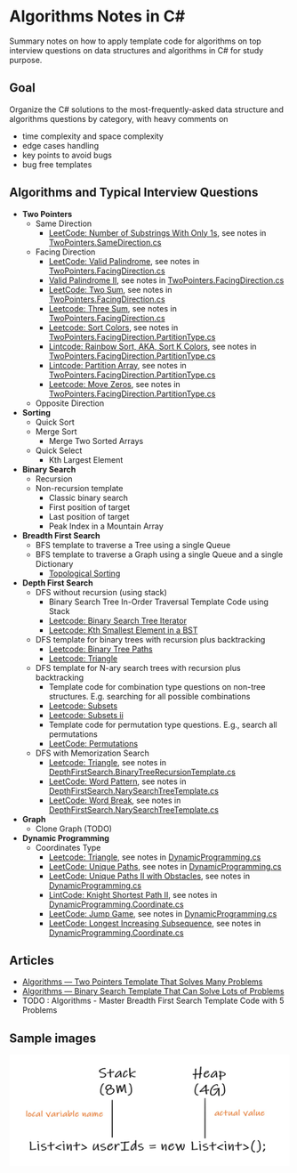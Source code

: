 # Algorithms Notes in C#
Summary notes on how to apply template code for algorithms on top interview questions on data structures and algorithms in C# for study purpose.

## Goal
Organize the C# solutions to the most-frequently-asked data structure and algorithms questions by category, with heavy comments on
- time complexity and space complexity
- edge cases handling
- key points to avoid bugs
- bug free templates

## Algorithms and Typical Interview Questions
- **Two Pointers**
  - Same Direction
    - [LeetCode: Number of Substrings With Only 1s](https://leetcode.com/problems/number-of-substrings-with-only-1s/), see notes in [TwoPointers.SameDirection.cs](https://github.com/ShawnShiSS/algorithms-notes/blob/main/src/Algorithms/TwoPointers/TwoPointers.SameDirection.cs)
  - Facing Direction
    - [LeetCode: Valid Palindrome](https://leetcode.com/problems/valid-palindrome/), see notes in [TwoPointers.FacingDirection.cs](https://github.com/ShawnShiSS/algorithms-notes/blob/main/src/Algorithms/TwoPointers/TwoPointers.FacingDirection.cs)
    - [Valid Palindrome II](https://leetcode.com/problems/valid-palindrome-ii/), see notes in [TwoPointers.FacingDirection.cs](https://github.com/ShawnShiSS/algorithms-notes/blob/main/src/Algorithms/TwoPointers/TwoPointers.FacingDirection.cs)
    - [LeetCode: Two Sum](https://leetcode.com/problems/two-sum/), see notes in [TwoPointers.FacingDirection.cs](https://github.com/ShawnShiSS/algorithms-notes/blob/main/src/Algorithms/TwoPointers/TwoPointers.FacingDirection.cs)
    - [Leetcode: Three Sum](https://leetcode.com/problems/3sum/), see notes in [TwoPointers.FacingDirection.cs](https://github.com/ShawnShiSS/algorithms-notes/blob/main/src/Algorithms/TwoPointers/TwoPointers.FacingDirection.cs)
    - [Leetcode: Sort Colors](https://leetcode.com/problems/sort-colors/), see notes in [TwoPointers.FacingDirection.PartitionType.cs](https://github.com/ShawnShiSS/algorithms-notes/blob/main/src/Algorithms/TwoPointers/TwoPointers.FacingDirection.PartitionType.cs)
    - [Lintcode: Rainbow Sort, AKA, Sort K Colors](https://www.lintcode.com/problem/143/), see notes in [TwoPointers.FacingDirection.PartitionType.cs](https://github.com/ShawnShiSS/algorithms-notes/blob/main/src/Algorithms/TwoPointers/TwoPointers.FacingDirection.PartitionType.cs)
    - [Lintcode: Partition Array](https://www.lintcode.com/problem/partition-array/), see notes in [TwoPointers.FacingDirection.PartitionType.cs](https://github.com/ShawnShiSS/algorithms-notes/blob/main/src/Algorithms/TwoPointers/TwoPointers.FacingDirection.PartitionType.cs)
    - [Leetcode: Move Zeros](https://leetcode.com/problems/move-zeroes/), see notes in [TwoPointers.FacingDirection.PartitionType.cs](https://github.com/ShawnShiSS/algorithms-notes/blob/main/src/Algorithms/TwoPointers/TwoPointers.FacingDirection.PartitionType.cs)
  - Opposite Direction
- **Sorting**
  - Quick Sort
  - Merge Sort
    - Merge Two Sorted Arrays
  - Quick Select
    - Kth Largest Element
- **Binary Search**
  - Recursion 
  - Non-recursion template
    - Classic binary search 
    - First position of target
    - Last position of target
    - Peak Index in a Mountain Array
- **Breadth First Search**
  - BFS template to traverse a Tree using a single Queue
  - BFS template to traverse a Graph using a single Queue and a single Dictionary
    - [Topological Sorting](https://www.lintcode.com/problem/topological-sorting/)
- **Depth First Search** 
  - DFS without recursion (using stack)
    - Binary Search Tree In-Order Traversal Template Code using Stack
    - [Leetcode: Binary Search Tree Iterator](https://leetcode.com/problems/binary-search-tree-iterator/)
    - [Leetcode: Kth Smallest Element in a BST](https://leetcode.com/problems/kth-smallest-element-in-a-bst/)
  - DFS template for binary trees with recursion plus backtracking
    - [Leetcode: Binary Tree Paths](https://leetcode.com/problems/binary-tree-paths/)  
    - [Leetcode: Triangle](https://leetcode.com/problems/triangle/)
  - DFS template for N-ary search trees with recursion plus backtracking
    - Template code for combination type questions on non-tree structures. E.g. searching for all possible combinations
    - [Leetcode: Subsets](https://leetcode.com/problems/subsets/)
    - [Leetcode: Subsets ii](https://leetcode.com/problems/subsets-ii/)
    - Template code for permutation type questions. E.g., search all permutations
    - [LeetCode: Permutations](https://leetcode.com/problems/permutations/)
  - DFS with Memorization Search
    - [Leetcode: Triangle](https://leetcode.com/problems/triangle/), see notes in [DepthFirstSearch.BinaryTreeRecursionTemplate.cs](https://github.com/ShawnShiSS/algorithms-notes/blob/main/src/Algorithms/DepthFirstSearch/DepthFirstSearch.BinaryTreeRecursionTemplate.cs)   
    - [LeetCode: Word Pattern](https://leetcode.com/problems/word-pattern/), see notes in [DepthFirstSearch.NarySearchTreeTemplate.cs](https://github.com/ShawnShiSS/algorithms-notes/blob/main/src/Algorithms/DepthFirstSearch/DepthFirstSearch.NarySearchTreeTemplate.cs)
    - [LeetCode: Word Break](https://leetcode.com/problems/word-break/), see notes in [DepthFirstSearch.NarySearchTreeTemplate.cs](https://github.com/ShawnShiSS/algorithms-notes/blob/main/src/Algorithms/DepthFirstSearch/DepthFirstSearch.NarySearchTreeTemplate.cs)
- **Graph**
  - Clone Graph (TODO) 
- **Dynamic Programming**
  - Coordinates Type 
    - [Leetcode: Triangle](https://leetcode.com/problems/triangle/), see notes in [DynamicProgramming.cs](https://github.com/ShawnShiSS/algorithms-notes/blob/main/src/Algorithms/DynamicProgramming/DynamicProgramming.Coordinate.cs)
    - [LeetCode: Unique Paths](https://leetcode.com/problems/unique-paths/submissions/), see notes in [DynamicProgramming.cs](https://github.com/ShawnShiSS/algorithms-notes/blob/main/src/Algorithms/DynamicProgramming/DynamicProgramming.Coordinate.cs)
    - [LeetCode: Unique Paths II with Obstacles](https://leetcode.com/problems/unique-paths-ii/submissions/), see notes in [DynamicProgramming.cs](https://github.com/ShawnShiSS/algorithms-notes/blob/main/src/Algorithms/DynamicProgramming/DynamicProgramming.Coordinate.cs)
    - [LintCode: Knight Shortest Path II](https://www.lintcode.com/problem/630/), see notes in [DynamicProgramming.Coordinate.cs](https://github.com/ShawnShiSS/algorithms-notes/blob/main/src/Algorithms/DynamicProgramming/DynamicProgramming.Coordinate.cs)
    - [LeetCode: Jump Game](https://leetcode.com/problems/jump-game/), see notes in [DynamicProgramming.cs](https://github.com/ShawnShiSS/algorithms-notes/blob/main/src/Algorithms/DynamicProgramming/DynamicProgramming.Coordinate.cs)
    - [LeetCode: Longest Increasing Subsequence](https://leetcode.com/problems/longest-increasing-subsequence/), see notes in [DynamicProgramming.Coordinate.cs](https://github.com/ShawnShiSS/algorithms-notes/blob/main/src/Algorithms/DynamicProgramming/DynamicProgramming.Coordinate.cs)

## Articles
- [Algorithms — Two Pointers Template That Solves Many Problems](https://shawn-shi.medium.com/summary-notes-on-algorithms-two-pointers-c81735def5b2)
- [Algorithms — Binary Search Template That Can Solve Lots of Problems](https://shawn-shi.medium.com/summary-notes-on-algorithms-binary-search-template-using-two-pointers-347fbb6263a9)
- TODO : Algorithms - Master Breadth First Search Template Code with 5 Problems 

## Sample images
<img src="https://github.com/ShawnShiSS/algorithms-notes/blob/main/src/Algorithms/Uploads/Heap%20vs%20Stack%20storage.jpg" width="520" height="200">
